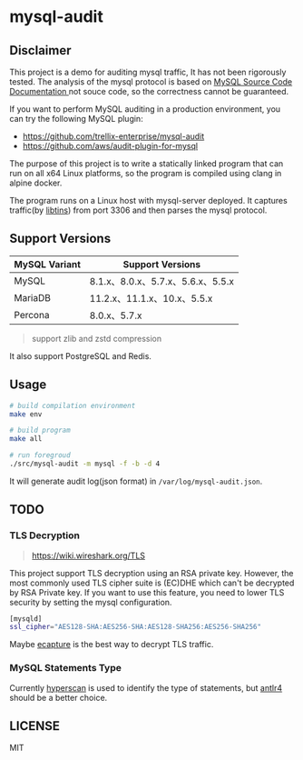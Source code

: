 # mysql-audit

## Disclaimer

This project is a demo for auditing mysql traffic, It has not been rigorously tested.
The analysis of the mysql protocol is based on [MySQL Source Code Documentation
](https://dev.mysql.com/doc/dev/mysql-server/latest/) not souce code, so the correctness cannot be guaranteed.

If you want to perform MySQL auditing in a production environment, you can try the following MySQL plugin:

- https://github.com/trellix-enterprise/mysql-audit
- https://github.com/aws/audit-plugin-for-mysql

The purpose of this project is to write a statically linked program that can run on all x64 Linux platforms, so the program is compiled using clang in alpine docker.

The program runs on a Linux host with mysql-server deployed.
It captures traffic(by [libtins](https://github.com/mfontanini/libtins)) from port 3306 and then parses the mysql protocol.



## Support Versions

| MySQL Variant       | Support Versions  | 
| -------- | --- |
| MySQL     | 8.1.x、8.0.x、5.7.x、5.6.x、5.5.x | 
| MariaDB     | 11.2.x、11.1.x、10.x、5.5.x | 
| Percona | 8.0.x、5.7.x | 

> support zlib and zstd compression

It also support PostgreSQL and Redis.

## Usage

```bash
# build compilation environment
make env

# build program
make all

# run foregroud
./src/mysql-audit -m mysql -f -b -d 4
```

It will generate audit log(json format) in `/var/log/mysql-audit.json`.

## TODO

### TLS Decryption 

> https://wiki.wireshark.org/TLS

This project support TLS decryption using an RSA private key.
However, the most commonly used TLS cipher suite is (EC)DHE which can't be decrypted by RSA Private key.
If you want to use this feature, you need to lower TLS security by setting the mysql configuration.

```bash
[mysqld]
ssl_cipher="AES128-SHA:AES256-SHA:AES128-SHA256:AES256-SHA256"
```

Maybe [ecapture](https://github.com/gojue/ecapture) is the best way to decrypt TLS traffic. 

### MySQL Statements Type

Currently [hyperscan](https://github.com/intel/hyperscan) is used to identify the type of statements, but [antlr4](https://github.com/antlr/antlr4) should be a better choice.


## LICENSE

MIT
